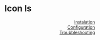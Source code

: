 <div align="center">
  <h1>Icon ls</h1>
</div>

<div align="right">
  <p>
    <ul style='list-style: none;'>
      <li><a href="">Instalation</a></li>
      <li><a href="">Configuration</a></li>
      <li><a href="">Troubbleshooting</a></li>
    </ul>
  </p>
</div>

